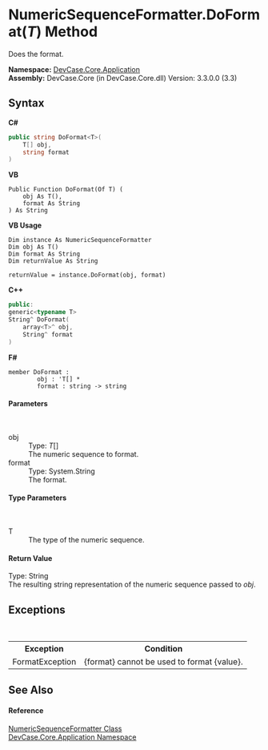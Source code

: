 # NumericSequenceFormatter.DoFormat(*T*) Method 
 

Does the format.

**Namespace:**&nbsp;<a href="N_DevCase_Core_Application">DevCase.Core.Application</a><br />**Assembly:**&nbsp;DevCase.Core (in DevCase.Core.dll) Version: 3.3.0.0 (3.3)

## Syntax

**C#**<br />
``` C#
public string DoFormat<T>(
	T[] obj,
	string format
)

```

**VB**<br />
``` VB
Public Function DoFormat(Of T) ( 
	obj As T(),
	format As String
) As String
```

**VB Usage**<br />
``` VB Usage
Dim instance As NumericSequenceFormatter
Dim obj As T()
Dim format As String
Dim returnValue As String

returnValue = instance.DoFormat(obj, format)
```

**C++**<br />
``` C++
public:
generic<typename T>
String^ DoFormat(
	array<T>^ obj, 
	String^ format
)
```

**F#**<br />
``` F#
member DoFormat : 
        obj : 'T[] * 
        format : string -> string 

```


#### Parameters
&nbsp;<dl><dt>obj</dt><dd>Type: *T*[]<br />The numeric sequence to format.</dd><dt>format</dt><dd>Type: System.String<br />The format.</dd></dl>

#### Type Parameters
&nbsp;<dl><dt>T</dt><dd>The type of the numeric sequence.</dd></dl>

#### Return Value
Type: String<br />The resulting string representation of the numeric sequence passed to *obj*.

## Exceptions
&nbsp;<table><tr><th>Exception</th><th>Condition</th></tr><tr><td>FormatException</td><td>{format} cannot be used to format {value}.</td></tr></table>

## See Also


#### Reference
<a href="T_DevCase_Core_Application_NumericSequenceFormatter">NumericSequenceFormatter Class</a><br /><a href="N_DevCase_Core_Application">DevCase.Core.Application Namespace</a><br />